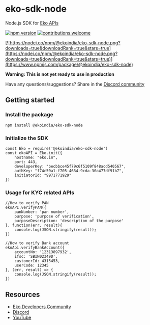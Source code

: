 # eko-sdk-node

Node.js SDK for [Eko APIs](https://developers.eko.in)


[![npm version](https://badge.fury.io/js/@ekoindia%2Feko-sdk-node.svg)](https://badge.fury.io/js/@ekoindia%2Feko-sdk-node) [![contributions welcome](https://img.shields.io/badge/contributions-welcome-brightgreen.svg?style=flat)](https://github.com/ekoindia/eko-sdk-node/issues)

[![https://nodei.co/npm/@ekoindia/eko-sdk-node.png?downloads=true&downloadRank=true&stars=true](https://nodei.co/npm/@ekoindia/eko-sdk-node.png?downloads=true&downloadRank=true&stars=true)](https://www.npmjs.com/package/@ekoindia/eko-sdk-node)


**Warning: This is not yet ready to use in production**

Have any questions/suggestions? Share in the [Discord community](http://dsc.gg/ekodevs)

## Getting started

### Install the package

```
npm install @ekoindia/eko-sdk-node
```

### Initialize the SDK

```
const Eko = require('@ekoindia/eko-sdk-node')
const ekoAPI = Eko.init({
    hostname: "eko.in",
    port: 443,
    developerKey: "becbbce45f79c6f5109f848acd540567",
    authKey: "f74c50a1-f705-4634-9cda-30a477df91b7",
    initiatorId: "9971771929"
})
```


### Usage for KYC related APIs

```
//How to verify PAN
ekoAPI.verifyPAN({
    panNumber: 'pan number',
    purpose: 'purpose of verification',
    purposeDescription: 'description of the purpose'
}, function(err, result){
    console.log(JSON.stringify(result));
})
```

```
//How to verify Bank account
ekoApi.verifyBankAccount({ 
    accountNo: '12313897932', 
    ifsc: 'SBIN02349D', 
    customerId: 4315453, 
    userCode: 12345 
}, (err, result) => { 
    console.log(JSON.stringify(result));
})
```

## Resources

- [Eko Developers Community](https://github.com/ekoindia/eko-dev-community)
- [Discord](http://dsc.gg/ekodevs)
- [YouTube](https://www.youtube.com/@ekodevelopers)

